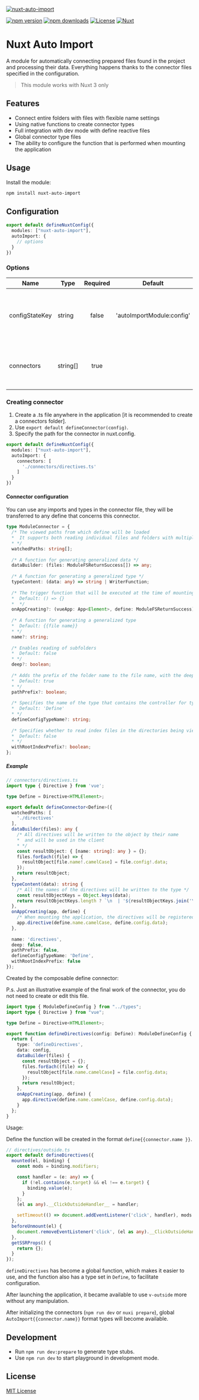 [![nuxt-auto-import](./docs/poster.png)](./docs/poster.png)

[![npm version][npm-version-src]][npm-version-href]
[![npm downloads][npm-downloads-src]][npm-downloads-href]
[![License][license-src]][license-href]
[![Nuxt][nuxt-src]][nuxt-href]

# Nuxt Auto Import

A module for automatically connecting prepared files found in the project and processing their data.
Everything happens thanks to the connector files specified in the configuration.

> This module works with Nuxt 3 only

## Features

- Connect entire folders with files with flexible name settings
- Using native functions to create connector types
- Full integration with dev mode with define reactive files
- Global connector type files
- The ability to configure the function that is performed when mounting the application

## Usage

Install the module:

```sh
npm install nuxt-auto-import
```

## Configuration

```ts
export default defineNuxtConfig({
  modules: ["nuxt-auto-import"],
  autoImport: {
    // options
  }
})
```

### Options

| Name           | Type     | Required | Default                   | Description                                                     |
|----------------|----------|:--------:|---------------------------|-----------------------------------------------------------------|
| configStateKey | string   |  false   | 'autoImportModule:config' | [In case of conflict]: assigns a key for storing connector data |
| connectors     | string[] |   true   |                           | The path to the connector relative to any nuxt.config           |

### Creating connector

1. Create a .ts file anywhere in the application [it is recommended to create a connectors folder].
2. Use `export default defineConnector(config)`.
3. Specify the path for the connector in nuxt.config.
```ts
export default defineNuxtConfig({
  modules: ["nuxt-auto-import"],
  autoImport: {
    connectors: [
      './connectors/directives.ts'
    ]
  }
})
```

#### Connector configuration

You can use any imports and types in the connector file, they will be transferred to any define that concerns this connector.

```ts
type ModuleConnector = {
  /* The viewed paths from which define will be loaded
  *  It supports both reading individual files and folders with multiple nesting
  * */
  watchedPaths: string[];
  
  /* A function for generating generalized data */
  dataBuilder: (files: ModuleFSReturnSuccess[]) => any;
  
  /* A function for generating a generalized type */
  typeContent: (data: any) => string | WriterFunction;
  
  /* The trigger function that will be executed at the time of mounting the application
  *  Default: () => {}
  *  */
  onAppCreating?: (vueApp: App<Element>, define: ModuleFSReturnSuccess) => void;
  
  /* A function for generating a generalized type
  *  Default: {{file name}}
  * */
  name?: string;
  
  /* Enables reading of subfolders
  *  Default: false
  * */
  deep?: boolean;
  
  /* Adds the prefix of the folder name to the file name, with the deep option
  *  Default: true
  * */
  pathPrefix?: boolean;
  
  /* Specifies the name of the type that contains the controller for typing defines
  *  Default: 'Define'
  * */
  defineConfigTypeName?: string;
  
  /* Specifies whether to read index files in the directories being viewed by assigning them a folder name
  *  Default: false
  * */
  withRootIndexPrefix?: boolean;
};
```

##### Example

```ts
// connectors/directives.ts
import type { Directive } from 'vue';

type Define = Directive<HTMLElement>;

export default defineConnector<Define>({
  watchedPaths: [
    './directives'
  ],
  dataBuilder(files): any {
    /* All directives will be written to the object by their name
    *  and will be used in the client
    * */
    const resultObject: { [name: string]: any } = {};
    files.forEach((file) => {
      resultObject[file.name!.camelCase] = file.config!.data;
    });
    return resultObject;
  },
  typeContent(data): string {
    /* All the names of the directives will be written to the type */
    const resultObjectKeys = Object.keys(data);
    return resultObjectKeys.length ? `\n  | '${resultObjectKeys.join('\'\n  | \'')}'` : ' {}';
  },
  onAppCreating(app, define) {
    /* When mounting the application, the directives will be registered */
    app.directive(define.name.camelCase, define.config.data);
  },
  
  name: 'directives',
  deep: false,
  pathPrefix: false,
  defineConfigTypeName: 'Define',
  withRootIndexPrefix: false
});
```

Created by the composable define connector:

P.s. Just an illustrative example of the final work of the connector, you do not need to create or edit this file.

```ts
import type { ModuleDefineConfig } from "../types";
import type { Directive } from "vue";

type Define = Directive<HTMLElement>;

export function defineDirectives(config: Define): ModuleDefineConfig {
  return {
    type: 'defineDirectives',
    data: config,
    dataBuilder(files) {
      const resultObject = {};
      files.forEach((file) => {
        resultObject[file.name.camelCase] = file.config.data;
      });
      return resultObject;
    },
    onAppCreating(app, define) {
      app.directive(define.name.camelCase, define.config.data);
    }
  };
}
```

Usage:

Define the function will be created in the format `define{{connector.name }}`.

```ts
// directives/outside.ts
export default defineDirectives({
  mounted(el, binding) {
    const mods = binding.modifiers;

    const handler = (e: any) => {
      if (!el.contains(e.target) && el !== e.target) {
        binding.value(e);
      }
    };
    (el as any).__ClickOutsideHandler__ = handler;

    setTimeout(() => document.addEventListener('click', handler), mods.delay ? 50 : 0);
  },
  beforeUnmount(el) {
    document.removeEventListener('click', (el as any).__ClickOutsideHandler__);
  },
  getSSRProps() {
    return {};
  }
});
```

`defineDirectives` has become a global function, which makes it easier to use, and the function also has a type set in `Define`, to facilitate configuration.

After launching the application, it became available to use `v-outside` more without any manipulation.

After initializing the connectors (`npm run dev` or `nuxi prepare`), global `AutoImport{{connector.name}}` format types will become available.

## Development

- Run `npm run dev:prepare` to generate type stubs.
- Use `npm run dev` to start playground in development mode.

## License

[MIT License](./LICENSE)

<!-- Badges -->

[npm-version-src]: https://img.shields.io/npm/v/nuxt-auto-import/latest.svg
[npm-version-href]: https://npmjs.com/package/nuxt-auto-import
[npm-downloads-src]: https://img.shields.io/npm/dt/nuxt-auto-import.svg
[npm-downloads-href]: https://npmjs.com/package/nuxt-auto-import
[license-src]: https://img.shields.io/npm/l/nuxt-auto-import.svg
[license-href]: https://npmjs.com/package/nuxt-auto-import
[nuxt-src]: https://img.shields.io/badge/Nuxt-18181B?logo=nuxt.js
[nuxt-href]: https://nuxt.com
